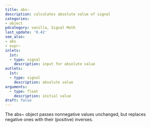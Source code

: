 ```yaml
---
title: abs~
description: calculates absolute value of signal
categories:
- object
pdcategory: vanilla, Signal Math
last_update: '0.42'
see_also:
- abs
- expr~
inlets:
  1st:
  - type: signal
    description: input for absolute value
outlets:
  1st:
  - type: signal
    description: absolute value
arguments:
  - type: float 
    description: initial value
draft: false
---
```

The abs~ object passes nonnegative values unchanged, but replaces negative ones with their (positive) inverses.
